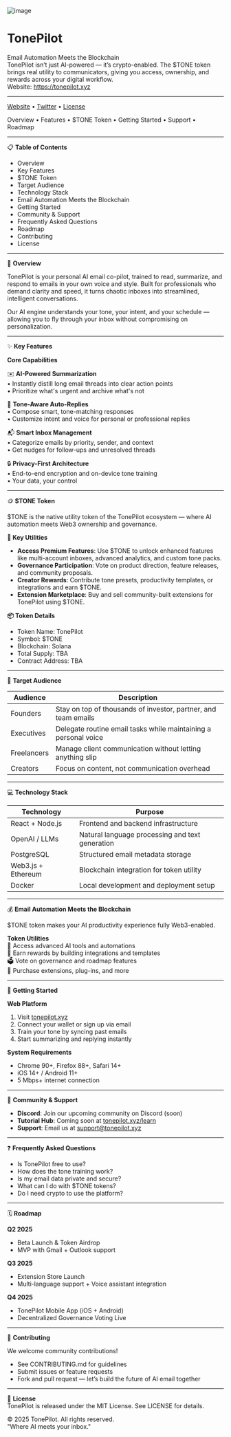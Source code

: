 ![image](https://github.com/user-attachments/assets/3080f919-900b-4435-9345-5bc8838df0c8)

# TonePilot

Email Automation Meets the Blockchain  
TonePilot isn’t just AI-powered — it’s crypto-enabled. The $TONE token brings real utility to communicators, giving you access, ownership, and rewards across your digital workflow.  
Website: https://tonepilot.xyz

---

[Website](https://tonepilot.xyz) • [Twitter](https://x.com/TonePilotAI) • [License](./LICENSE)

Overview • Features • $TONE Token • Getting Started • Support • Roadmap

---

📋 **Table of Contents**  
- Overview  
- Key Features  
- $TONE Token  
- Target Audience  
- Technology Stack  
- Email Automation Meets the Blockchain  
- Getting Started  
- Community & Support  
- Frequently Asked Questions  
- Roadmap  
- Contributing  
- License  

---

🔮 **Overview**

TonePilot is your personal AI email co-pilot, trained to read, summarize, and respond to emails in your own voice and style. Built for professionals who demand clarity and speed, it turns chaotic inboxes into streamlined, intelligent conversations.

Our AI engine understands your tone, your intent, and your schedule — allowing you to fly through your inbox without compromising on personalization.

---

✨ **Key Features**

**Core Capabilities**

✉️ **AI-Powered Summarization**  
• Instantly distill long email threads into clear action points  
• Prioritize what's urgent and archive what's not  

🧠 **Tone-Aware Auto-Replies**  
• Compose smart, tone-matching responses  
• Customize intent and voice for personal or professional replies  

📬 **Smart Inbox Management**  
• Categorize emails by priority, sender, and context  
• Get nudges for follow-ups and unresolved threads  

🔒 **Privacy-First Architecture**  
• End-to-end encryption and on-device tone training  
• Your data, your control  

---

🪙 **$TONE Token**

$TONE is the native utility token of the TonePilot ecosystem — where AI automation meets Web3 ownership and governance.

**🔧 Key Utilities**
- **Access Premium Features**: Use $TONE to unlock enhanced features like multi-account inboxes, advanced analytics, and custom tone packs.  
- **Governance Participation**: Vote on product direction, feature releases, and community proposals.  
- **Creator Rewards**: Contribute tone presets, productivity templates, or integrations and earn $TONE.  
- **Extension Marketplace**: Buy and sell community-built extensions for TonePilot using $TONE.

**📦 Token Details**
- Token Name: TonePilot  
- Symbol: $TONE  
- Blockchain: Solana 
- Total Supply: TBA  
- Contract Address: TBA  

---

🎯 **Target Audience**

| Audience           | Description |
|--------------------|-------------|
| Founders           | Stay on top of thousands of investor, partner, and team emails |
| Executives         | Delegate routine email tasks while maintaining a personal voice |
| Freelancers        | Manage client communication without letting anything slip |
| Creators           | Focus on content, not communication overhead |

---

💻 **Technology Stack**

| Technology             | Purpose |
|------------------------|---------|
| React + Node.js        | Frontend and backend infrastructure |
| OpenAI / LLMs          | Natural language processing and text generation |
| PostgreSQL             | Structured email metadata storage |
| Web3.js + Ethereum     | Blockchain integration for token utility |
| Docker                 | Local development and deployment setup |

---

💰 **Email Automation Meets the Blockchain**

$TONE token makes your AI productivity experience fully Web3-enabled.  

**Token Utilities**  
🔑 Access advanced AI tools and automations  
💸 Earn rewards by building integrations and templates  
🗳️ Vote on governance and roadmap features  
🔗 Purchase extensions, plug-ins, and more

---

🚀 **Getting Started**

**Web Platform**  
1. Visit [tonepilot.xyz](https://tonepilot.xyz)  
2. Connect your wallet or sign up via email  
3. Train your tone by syncing past emails  
4. Start summarizing and replying instantly  

**System Requirements**  
- Chrome 90+, Firefox 88+, Safari 14+  
- iOS 14+ / Android 11+  
- 5 Mbps+ internet connection  

---

👥 **Community & Support**

- **Discord**: Join our upcoming community on Discord (soon)
- **Tutorial Hub**: Coming soon at [tonepilot.xyz/learn](https://tonepilot.xyz/learn)  
- **Support**: Email us at support@tonepilot.xyz  

---

❓ **Frequently Asked Questions**

- Is TonePilot free to use?  
- How does the tone training work?  
- Is my email data private and secure?  
- What can I do with $TONE tokens?  
- Do I need crypto to use the platform?  

---

🗓️ **Roadmap**

**Q2 2025**  
- Beta Launch & Token Airdrop  
- MVP with Gmail + Outlook support  

**Q3 2025**  
- Extension Store Launch  
- Multi-language support + Voice assistant integration  

**Q4 2025**  
- TonePilot Mobile App (iOS + Android)  
- Decentralized Governance Voting Live  

---

🤝 **Contributing**

We welcome community contributions!  
- See CONTRIBUTING.md for guidelines  
- Submit issues or feature requests  
- Fork and pull request — let’s build the future of AI email together

---

📄 **License**  
TonePilot is released under the MIT License. See LICENSE for details.

© 2025 TonePilot. All rights reserved.  
"Where AI meets your inbox."  
